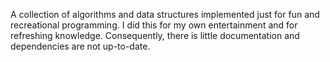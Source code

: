 A collection of algorithms and data structures implemented just for fun and recreational programming.
I did this for my own entertainment and for refreshing knowledge. Consequently, there is little documentation and dependencies are not up-to-date.

